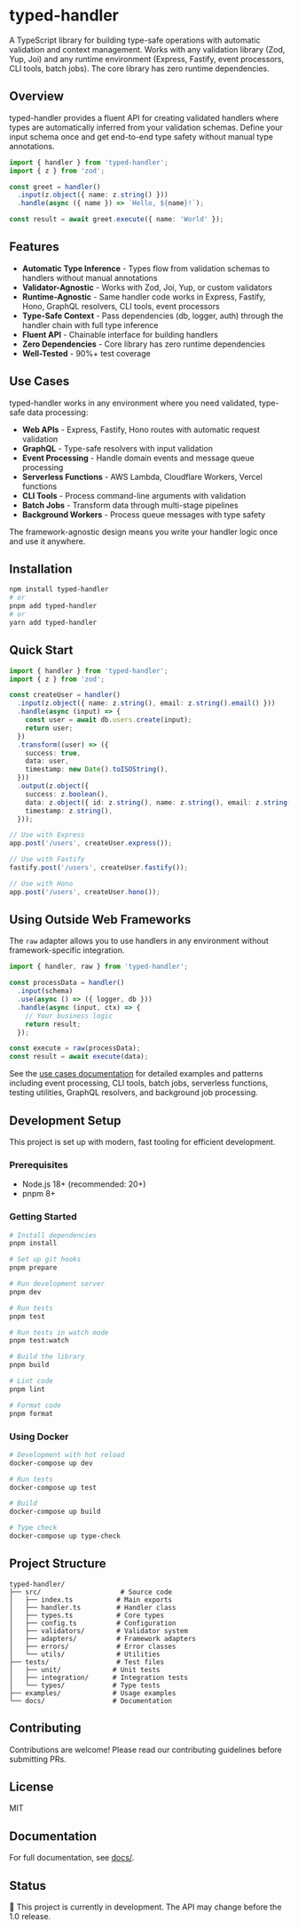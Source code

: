 # typed-handler

A TypeScript library for building type-safe operations with automatic validation and context management. Works with any validation library (Zod, Yup, Joi) and any runtime environment (Express, Fastify, event processors, CLI tools, batch jobs). The core library has zero runtime dependencies.

## Overview

typed-handler provides a fluent API for creating validated handlers where types are automatically inferred from your validation schemas. Define your input schema once and get end-to-end type safety without manual type annotations.

```typescript
import { handler } from 'typed-handler';
import { z } from 'zod';

const greet = handler()
  .input(z.object({ name: z.string() }))
  .handle(async ({ name }) => `Hello, ${name}!`);

const result = await greet.execute({ name: 'World' });
```

## Features

- **Automatic Type Inference** - Types flow from validation schemas to handlers without manual annotations
- **Validator-Agnostic** - Works with Zod, Joi, Yup, or custom validators
- **Runtime-Agnostic** - Same handler code works in Express, Fastify, Hono, GraphQL resolvers, CLI tools, event processors
- **Type-Safe Context** - Pass dependencies (db, logger, auth) through the handler chain with full type inference
- **Fluent API** - Chainable interface for building handlers
- **Zero Dependencies** - Core library has zero runtime dependencies
- **Well-Tested** - 90%+ test coverage

## Use Cases

typed-handler works in any environment where you need validated, type-safe data processing:

- **Web APIs** - Express, Fastify, Hono routes with automatic request validation
- **GraphQL** - Type-safe resolvers with input validation
- **Event Processing** - Handle domain events and message queue processing
- **Serverless Functions** - AWS Lambda, Cloudflare Workers, Vercel functions
- **CLI Tools** - Process command-line arguments with validation
- **Batch Jobs** - Transform data through multi-stage pipelines
- **Background Workers** - Process queue messages with type safety

The framework-agnostic design means you write your handler logic once and use it anywhere.

## Installation

```bash
npm install typed-handler
# or
pnpm add typed-handler
# or
yarn add typed-handler
```

## Quick Start

```typescript
import { handler } from 'typed-handler';
import { z } from 'zod';

const createUser = handler()
  .input(z.object({ name: z.string(), email: z.string().email() }))
  .handle(async (input) => {
    const user = await db.users.create(input);
    return user;
  })
  .transform((user) => ({
    success: true,
    data: user,
    timestamp: new Date().toISOString(),
  }))
  .output(z.object({
    success: z.boolean(),
    data: z.object({ id: z.string(), name: z.string(), email: z.string() }),
    timestamp: z.string(),
  }));

// Use with Express
app.post('/users', createUser.express());

// Use with Fastify
fastify.post('/users', createUser.fastify());

// Use with Hono
app.post('/users', createUser.hono());
```

## Using Outside Web Frameworks

The `raw` adapter allows you to use handlers in any environment without framework-specific integration.

```typescript
import { handler, raw } from 'typed-handler';

const processData = handler()
  .input(schema)
  .use(async () => ({ logger, db }))
  .handle(async (input, ctx) => {
    // Your business logic
    return result;
  });

const execute = raw(processData);
const result = await execute(data);
```

See the [use cases documentation](./docs/use-cases/) for detailed examples and patterns including event processing, CLI tools, batch jobs, serverless functions, testing utilities, GraphQL resolvers, and background job processing.

## Development Setup

This project is set up with modern, fast tooling for efficient development.

### Prerequisites

- Node.js 18+ (recommended: 20+)
- pnpm 8+

### Getting Started

```bash
# Install dependencies
pnpm install

# Set up git hooks
pnpm prepare

# Run development server
pnpm dev

# Run tests
pnpm test

# Run tests in watch mode
pnpm test:watch

# Build the library
pnpm build

# Lint code
pnpm lint

# Format code
pnpm format
```

### Using Docker

```bash
# Development with hot reload
docker-compose up dev

# Run tests
docker-compose up test

# Build
docker-compose up build

# Type check
docker-compose up type-check
```

## Project Structure

```
typed-handler/
├── src/                    # Source code
│   ├── index.ts           # Main exports
│   ├── handler.ts         # Handler class
│   ├── types.ts           # Core types
│   ├── config.ts          # Configuration
│   ├── validators/        # Validator system
│   ├── adapters/          # Framework adapters
│   ├── errors/            # Error classes
│   └── utils/             # Utilities
├── tests/                 # Test files
│   ├── unit/             # Unit tests
│   ├── integration/      # Integration tests
│   └── types/            # Type tests
├── examples/             # Usage examples
└── docs/                 # Documentation
```

## Contributing

Contributions are welcome! Please read our contributing guidelines before submitting PRs.

## License

MIT

## Documentation

For full documentation, see [docs/](./docs/).

## Status

🚧 This project is currently in development. The API may change before the 1.0 release.
